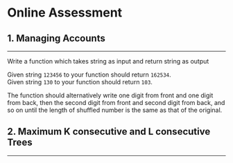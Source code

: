 # Online Assessment

## 1. Managing Accounts
-----  

Write a function which takes string as input
and return string as output

Given string `123456` to your function should return `162534`.  
Given string `130` to your function should return `103`.  

The function should alternatively write one digit from front and one digit from back, then the second digit from front and second digit from back, and so on until the length of shuffled number is the same as that of the original.  


## 2. Maximum K consecutive and L consecutive Trees
-----  

